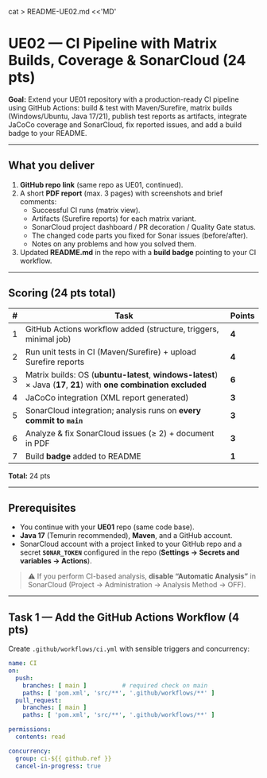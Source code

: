 cat > README-UE02.md <<'MD'
# UE02 — CI Pipeline with Matrix Builds, Coverage & SonarCloud (24 pts)

**Goal:** Extend your UE01 repository with a production-ready CI pipeline using GitHub Actions: build & test with Maven/Surefire, matrix builds (Windows/Ubuntu, Java 17/21), publish test reports as artifacts, integrate JaCoCo coverage and SonarCloud, fix reported issues, and add a build badge to your README.

---

## What you deliver
1. **GitHub repo link** (same repo as UE01, continued).
2. A short **PDF report** (max. 3 pages) with screenshots and brief comments:
   - Successful CI runs (matrix view).
   - Artifacts (Surefire reports) for each matrix variant.
   - SonarCloud project dashboard / PR decoration / Quality Gate status.
   - The changed code parts you fixed for Sonar issues (before/after).
   - Notes on any problems and how you solved them.
3. Updated **README.md** in the repo with a **build badge** pointing to your CI workflow.

---

## Scoring (24 pts total)

| # | Task | Points |
|---|------|--------|
| 1 | GitHub Actions workflow added (structure, triggers, minimal job) | **4** |
| 2 | Run unit tests in CI (Maven/Surefire) + upload Surefire reports | **4** |
| 3 | Matrix builds: OS (**ubuntu-latest**, **windows-latest**) × Java (**17**, **21**) with **one combination excluded** | **6** |
| 4 | JaCoCo integration (XML report generated) | **3** |
| 5 | SonarCloud integration; analysis runs on **every commit to `main`** | **3** |
| 6 | Analyze & fix SonarCloud issues (≥ 2) + document in PDF | **3** |
| 7 | Build **badge** added to README | **1** |

**Total:** 24 pts

---

## Prerequisites
- You continue with your **UE01** repo (same code base).
- **Java 17** (Temurin recommended), **Maven**, and a GitHub account.
- SonarCloud account with a project linked to your GitHub repo and a secret **`SONAR_TOKEN`** configured in the repo (**Settings → Secrets and variables → Actions**).

> ⚠️ If you perform CI-based analysis, **disable “Automatic Analysis”** in SonarCloud (Project → Administration → Analysis Method → OFF).

---

## Task 1 — Add the GitHub Actions Workflow (4 pts)

Create `.github/workflows/ci.yml` with sensible triggers and concurrency:

```yaml
name: CI
on:
  push:
    branches: [ main ]          # required check on main
    paths: [ 'pom.xml', 'src/**', '.github/workflows/**' ]
  pull_request:
    branches: [ main ]
    paths: [ 'pom.xml', 'src/**', '.github/workflows/**' ]

permissions:
  contents: read

concurrency:
  group: ci-${{ github.ref }}
  cancel-in-progress: true
